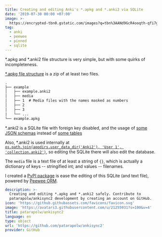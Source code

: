 ```yaml
---
title: Creating and editing Anki's *.apkg and *.anki2 via SQLite
date: '2019-07-30 00:00 +07:00'
image: >-
  https://encrypted-tbn0.gstatic.com/images?q=tbn%3AANd9GcR4ooqth-qfi7gtBk5tgnXGiF6CUAhQzLemTpLRUjtSUox19l9T
tag:
  - anki
  - peewee
  - pinned
  - sqlite
---
```


\*.apkg and \*.anki2 file structure is very simple, but with some quirks of incompleteness.

[\*.apkg file structure](https://github.com/ankidroid/Anki-Android/wiki/Database-Structure) is a zip of at least two files.

<!-- excerpt_separator -->

```txt
.
├── example
│   ├── example.anki2
│   ├── media
│   ├── 1  # Media files with the names masked as numbers
│   ├── 2
│   ├── 3
|   └── ...
└── example.apkg
```

\*.anki2 is a SQLite file with foreign key disabled, and the usage of [some JSON schemas](/ankisync2/builder/default.py) instead of [some tables](/ankisync2/db.py#L46)

Also, \*.anki2 is used internally at [`os.path.join(appdirs.user_data_dir('Anki2'), 'User 1', 'collection.anki2')`](https://github.com/patarapolw/ankisync/blob/master/ankisync/dir.py#L9), so editing the SQLite there will also edit the database.

The `media` file is a text file of at least a string of `{}`, which is actually a dictionary of keys -- stringified int; and values -- filenames.

I created a [PyPI package](https://github.com/patarapolw/ankisync2) is ease the editing of this SQLite (and text file), powered by [Peewee ORM](http://docs.peewee-orm.com/en/latest/index.html).

```yaml link
description: >-
  Creating and editing *.apkg and *.anki2 safely. Contribute to
  patarapolw/ankisync2 development by creating an account on GitHub.
icon: 'https://github.githubassets.com/favicons/favicon.svg'
image: 'https://avatars3.githubusercontent.com/u/21255931?s=100&v=4'
title: patarapolw/ankisync2
language: en
type: object
url: 'https://github.com/patarapolw/ankisync2'
provider: GitHub
```

